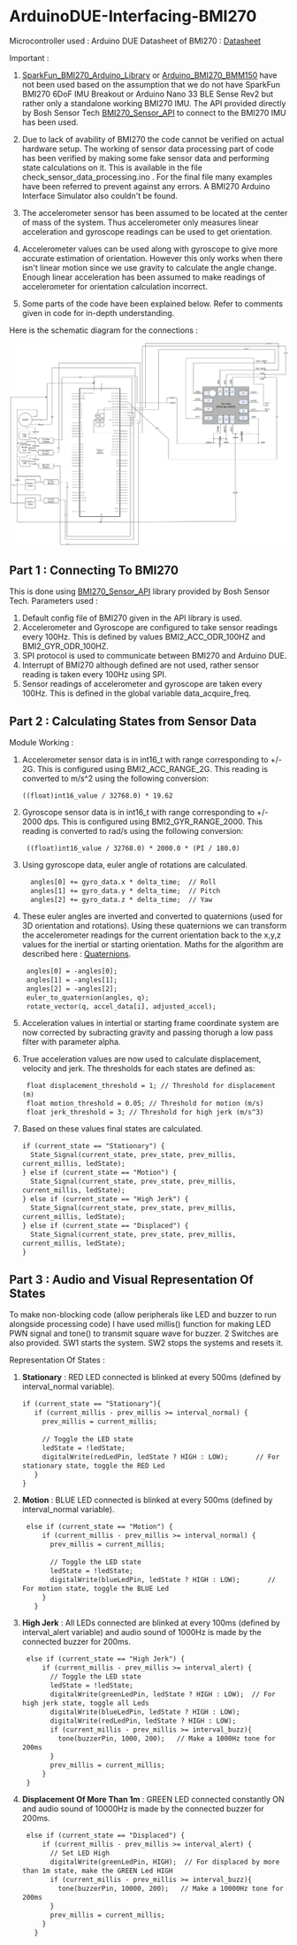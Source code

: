 # ArduinoDUE-Interfacing-BMI270

Microcontroller used : Arduino DUE
Datasheet of BMI270 : [Datasheet](https://download.mikroe.com/documents/datasheets/bst-bmi270-ds000-2_datasheet.pdf)

Important :
  1. [SparkFun_BMI270_Arduino_Library](https://github.com/sparkfun/SparkFun_BMI270_Arduino_Library) or [Arduino_BMI270_BMM150](https://github.com/arduino-libraries/Arduino_BMI270_BMM150) have not been used based on the assumption that we do not have SparkFun BMI270 6DoF IMU Breakout or Arduino Nano 33 BLE Sense Rev2 but rather only a standalone working BMI270 IMU. The API provided directly by Bosh Sensor Tech [BMI270_Sensor_API](https://github.com/boschsensortec/BMI270_SensorAPI) to connect to the BMI270 IMU has been used.

  2. Due to lack of avability of BMI270 the code cannot be verified on actual hardware setup. The working of sensor data processing part of code has been verified by making some fake sensor data and performing state calculations on it. This is available in the file check_sensor_data_processing.ino . For the final file many examples have been referred to prevent against any errors. A BMI270 Arduino Interface Simulator also couldn't be found. 

  3. The accelerometer sensor has been assumed to be located at the center of mass of the system. Thus accelerometer only measures linear acceleration and gyroscope readings can be used to get orientation.

  4. Accelerometer values can be used along with gyroscope to give more accurate estimation of orientation. However this only works when there isn't linear motion since we use gravity to calculate the angle change. Enough linear acceleration has been assumed to make readings of accelerometer for orientation calculation incorrect.
  
  5. Some parts of the code have been explained below. Refer to comments given in code for in-depth understanding.

Here is the schematic diagram for the connections :

![Schematic](Schematic.png)


## Part 1 : Connecting To BMI270

This is done using [BMI270_Sensor_API](https://github.com/boschsensortec/BMI270_SensorAPI) library provided by Bosh Sensor Tech. 
Parameters used :
  1. Default config file of BMI270 given in the API library is used.
  2. Accelerometer and Gyroscope are configured to take sensor readings every 100Hz. This is defined by values BMI2_ACC_ODR_100HZ and BMI2_GYR_ODR_100HZ.
  3. SPI protocol is used to communicate between BMI270 and Arduino DUE.
  4. Interrupt of BMI270 although defined are not used, rather sensor reading is taken every 100Hz using SPI.
  5. Sensor readings of accelerometer and gyroscope are taken every 100Hz. This is defined in the global variable data_acquire_freq.

## Part 2 : Calculating States from Sensor Data

Module Working :
  1. Accelerometer sensor data is in int16_t with range corresponding to +/- 2G. This is configured using BMI2_ACC_RANGE_2G. This reading is converted to m/s^2 using the following conversion:
     ```
     ((float)int16_value / 32768.0) * 19.62
     ```
     
  2. Gyroscope sensor data is in int16_t with range corresponding to +/- 2000 dps. This is configured using BMI2_GYR_RANGE_2000. This reading is converted to rad/s using the following conversion:
     ```
      ((float)int16_value / 32768.0) * 2000.0 * (PI / 180.0) 
     ```
     
  3. Using gyroscope data, euler angle of rotations are calculated.
     ```
       angles[0] += gyro_data.x * delta_time;  // Roll
       angles[1] += gyro_data.y * delta_time;  // Pitch
       angles[2] += gyro_data.z * delta_time;  // Yaw
     ```
     
  4. These euler angles are inverted and converted to quaternions (used for 3D orientation and rotations). Using these quaternions we can transform the accelerometer readings for the current orientation back to the x,y,z values for the inertial or starting orientation. Maths for the algorithm are described here : [Quaternions](https://danceswithcode.net/engineeringnotes/quaternions/quaternions.html).
     ```
      angles[0] = -angles[0];
      angles[1] = -angles[1];
      angles[2] = -angles[2];
      euler_to_quaternion(angles, q);
      rotate_vector(q, accel_data[i], adjusted_accel);
     ```

  5. Acceleration values in intertial or starting frame coordinate system are now corrected by subracting gravity and passing thorugh a low pass filter with parameter alpha.
     
  6. True acceleration values are now used to calculate displacement, velocity and jerk. The thresholds for each states are defined as:
     ```
      float displacement_threshold = 1; // Threshold for displacement (m)
      float motion_threshold = 0.05; // Threshold for motion (m/s)
      float jerk_threshold = 3; // Threshold for high jerk (m/s^3)
     ```
     
  7. Based on these values final states are calculated.
     
      ```
      if (current_state == "Stationary") {
        State_Signal(current_state, prev_state, prev_millis, current_millis, ledState);
      } else if (current_state == "Motion") {
        State_Signal(current_state, prev_state, prev_millis, current_millis, ledState);
      } else if (current_state == "High Jerk") {
        State_Signal(current_state, prev_state, prev_millis, current_millis, ledState);
      } else if (current_state == "Displaced") {
        State_Signal(current_state, prev_state, prev_millis, current_millis, ledState);
      }
      ```


## Part 3 : Audio and Visual Representation Of States

To make non-blocking code (allow peripherals like LED and buzzer to run alongside processing code) I have used millis() function for making LED PWN signal and tone() to transmit square wave for buzzer.
2 Switches are also provided. SW1 starts the system. SW2 stops the systems and resets it.

Representation Of States :

  1. **Stationary** : RED LED connected is blinked at every 500ms (defined by interval_normal variable).
     ```
     if (current_state == "Stationary"){
        if (current_millis - prev_millis >= interval_normal) {
          prev_millis = current_millis;
          
          // Toggle the LED state
          ledState = !ledState;
          digitalWrite(redLedPin, ledState ? HIGH : LOW);       // For stationary state, toggle the RED Led
        }
     }
     ```
     
  2. **Motion** : BLUE LED connected is blinked at every 500ms (defined by interval_normal variable).
     ```
      else if (current_state == "Motion") {
          if (current_millis - prev_millis >= interval_normal) {
            prev_millis = current_millis;
            
            // Toggle the LED state
            ledState = !ledState;
            digitalWrite(blueLedPin, ledState ? HIGH : LOW);       // For motion state, toggle the BLUE Led
          }
        }
     ```
     
  3. **High Jerk** : All LEDs connected are blinked at every 100ms (defined by interval_alert variable) and audio sound of 1000Hz is made by the connected buzzer for 200ms.
     ```
      else if (current_state == "High Jerk") {
          if (current_millis - prev_millis >= interval_alert) {
            // Toggle the LED state
            ledState = !ledState;
            digitalWrite(greenLedPin, ledState ? HIGH : LOW);  // For high jerk state, toggle all Leds
            digitalWrite(blueLedPin, ledState ? HIGH : LOW);
            digitalWrite(redLedPin, ledState ? HIGH : LOW);
            if (current_millis - prev_millis >= interval_buzz){
              tone(buzzerPin, 1000, 200);   // Make a 1000Hz tone for 200ms
            }
            prev_millis = current_millis;
          }
      }
     ```
     
  4. **Displacement Of More Than 1m** : GREEN LED connected constantly ON and audio sound of 10000Hz is made by the connected buzzer for 200ms.
     ```
      else if (current_state == "Displaced") {
          if (current_millis - prev_millis >= interval_alert) {
            // Set LED High
            digitalWrite(greenLedPin, HIGH);  // For displaced by more than 1m state, make the GREEN Led HIGH
            if (current_millis - prev_millis >= interval_buzz){
              tone(buzzerPin, 10000, 200);   // Make a 10000Hz tone for 200ms
            }
            prev_millis = current_millis;
          }
        }
     ```


